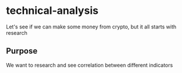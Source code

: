 # technical-analysis
Let's see if we can make some money from crypto, but it all starts with research

## Purpose
We want to research and see correlation between different indicators
